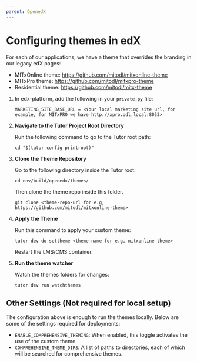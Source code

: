 ```yaml
---
parent: OpenedX
---
```


# Configuring themes in edX

For each of our applications, we have a theme that overrides the branding in our legacy edX pages:
- MITxOnline theme: https://github.com/mitodl/mitxonline-theme
- MITxPro theme: https://github.com/mitodl/mitxpro-theme
- Residential theme: https://github.com/mitodl/mitx-theme

1. In edx-platform, add the following in your `private.py` file:
   ```
   MARKETING_SITE_BASE_URL = <Your local marketing site url, for example, for MITxPRO we have http://xpro.odl.local:8053> 
   ```

2. **Navigate to the Tutor Project Root Directory**

   Run the following command to go to the Tutor root path:
   ```
   cd "$(tutor config printroot)"
   ```

3. **Clone the Theme Repository**

   Go to the following directory inside the Tutor root:
   ```
   cd env/build/openedx/themes/
   ```
   Then clone the theme repo inside this folder. 
   ```
   git clone <theme-repo-url for e.g, https://github.com/mitodl/mitxonline-theme>
   ```

4. **Apply the Theme**

   Run this command to apply your custom theme:
   ```
   tutor dev do settheme <theme-name for e.g, mitxonline-theme>
   ```
   Restart the LMS/CMS container.


5. **Run the theme watcher**

   Watch the themes folders for changes:
   ```
   tutor dev run watchthemes
   ```

## Other Settings (Not required for local setup)

The configuration above is enough to run the themes locally. Below are some of the settings required for deployments:

- `ENABLE_COMPREHENSIVE_THEMING`: When enabled, this toggle activates the use of the custom theme.
- `COMPREHENSIVE_THEME_DIRS`: A list of paths to directories, each of which will be searched for comprehensive themes.
